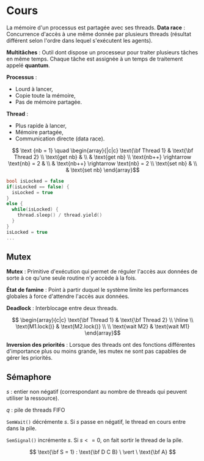 # Cours

La mémoire d'un processus est partagée avec ses threads.
**Data race** : Concurrence d'accès à une même donnée par plusieurs threads (résultat différent selon l'ordre dans lequel s'exécutent les agents).

**Multitâches** : Outil dont dispose un processeur pour traiter plusieurs tâches en même temps. Chaque tâche est assignée à un temps de traitement appelé **quantum**.

**Processus** : 
 * Lourd à lancer,
 * Copie toute la mémoire,
 * Pas de mémoire partagée.

**Thread** :
 * Plus rapide à lancer,
 *  Mémoire partagée,
 * Communication directe (data race).

$$ \text {nb = 1} \quad \begin{array}{|c|c}
\text{\bf Thread 1} & \text{\bf Thread 2} \\
\text{get nb} & \\
 & \text{get nb} \\ 
\text{nb++} \rightarrow \text{nb} = 2 & \\
& \text{nb++} \rightarrow \text{nb} = 2 \\
\text{set nb} & \\
& \text{set nb}
\end{array}$$

``` c
bool isLocked = false
if(isLocked == false) {
  isLocked = true
}
else {
  while(isLocked) {
    thread.sleep() / thread.yield()
  }
}
isLocked = true
...
```

## Mutex

**Mutex** : Primitive d'exécution qui permet de réguler l'accès aux données de sorte à ce qu'une seule routine n'y accède à la fois.

**État de famine** : Point à partir duquel le système limite les performances globales à force d'attendre l'accès aux données.

**Deadlock** : Interblocage entre deux threads.


$$ \begin{array}{c|c}
\text{\bf Thread 1} & \text{\bf Thread 2} \\
\hline \\
\text{M1.lock()} & \text{M2.lock()} \\ \\
\text{wait M2} & \text{wait M1}
\end{array}$$

**Inversion des priorités** : Lorsque des threads ont des fonctions différentes d'importance plus ou moins grande, les mutex ne sont pas capables de gérer les priorités.

## Sémaphore

$s$ : entier non négatif (correspondant au nombre de threads qui peuvent utiliser la ressource).

$q$ : pile de threads FIFO

```SemWait()``` décrémente $s$. Si $s$ passe en négatif, le thread en cours entre dans la pile.

```SemSignal()``` incrémente $s$. Si $s <= 0$, on fait sortir le thread de la pile.

$$ \text{\bf S = 1} :  \text{\bf D C B} \ \vert \ \text{\bf A} $$
<!--stackedit_data:
eyJoaXN0b3J5IjpbODk1NjMwMzgxLDE3Nzc5NDMyMTYsLTczND
IyMTUwNywtMTM3ODY5MjUxNiwzNTQ5ODQzNzIsMTAzNTk2ODI4
MywtMTkzMzE2OTQ4OF19
-->